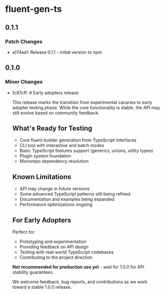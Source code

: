 # fluent-gen-ts

## 0.1.1

### Patch Changes

- a174aa1: Release 0.1.1 - initial version to npm

## 0.1.0

### Minor Changes

- fc97cff: # Early adopters release

  This release marks the transition from experimental canaries to early adopter
  testing phase. While the core functionality is stable, the API may still
  evolve based on community feedback.

  ## What's Ready for Testing
  - Core fluent builder generation from TypeScript interfaces
  - CLI tool with interactive and batch modes
  - Basic TypeScript features support (generics, unions, utility types)
  - Plugin system foundation
  - Monorepo dependency resolution

  ## Known Limitations
  - API may change in future versions
  - Some advanced TypeScript patterns still being refined
  - Documentation and examples being expanded
  - Performance optimizations ongoing

  ## For Early Adopters

  Perfect for:
  - Prototyping and experimentation
  - Providing feedback on API design
  - Testing with real-world TypeScript codebases
  - Contributing to the project direction

  **Not recommended for production use yet** - wait for 1.0.0 for API stability
  guarantees.

  We welcome feedback, bug reports, and contributions as we work toward a stable
  1.0.0 release.
